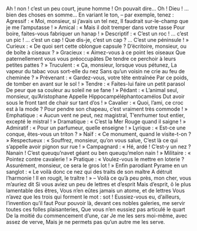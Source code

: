Ah ! non ! c’est un peu court, jeune homme !
On pouvait dire… Oh ! Dieu ! … bien des choses en somme…
En variant le ton, – par exemple, tenez :
Agressif : « Moi, monsieur, si j’avais un tel nez,
Il faudrait sur-le-champ que je me l’amputasse ! »
Amical : « Mais il doit tremper dans votre tasse
Pour boire, faites-vous fabriquer un hanap ! »
Descriptif : « C’est un roc ! … c’est un pic ! … c’est un cap !
Que dis-je, c’est un cap ? … C’est une péninsule ! »
Curieux : « De quoi sert cette oblongue capsule ?
D’écritoire, monsieur, ou de boîte à ciseaux ? »
Gracieux : « Aimez-vous à ce point les oiseaux
Que paternellement vous vous préoccupâtes
De tendre ce perchoir à leurs petites pattes ? »
Truculent : « Ça, monsieur, lorsque vous pétunez,
La vapeur du tabac vous sort-elle du nez
Sans qu’un voisin ne crie au feu de cheminée ? »
Prévenant : « Gardez-vous, votre tête entraînée
Par ce poids, de tomber en avant sur le sol ! »
Tendre : « Faites-lui faire un petit parasol
De peur que sa couleur au soleil ne se fane ! »
Pédant : « L’animal seul, monsieur, qu’Aristophane
Appelle Hippocampéléphantocamélos
Dut avoir sous le front tant de chair sur tant d’os ! »
Cavalier : « Quoi, l’ami, ce croc est à la mode ?
Pour pendre son chapeau, c’est vraiment très commode ! »
Emphatique : « Aucun vent ne peut, nez magistral,
T’enrhumer tout entier, excepté le mistral ! »
Dramatique : « C’est la Mer Rouge quand il saigne ! »
Admiratif : « Pour un parfumeur, quelle enseigne ! »
Lyrique : « Est-ce une conque, êtes-vous un triton ? »
Naïf : « Ce monument, quand le visite-t-on ? »
Respectueux : « Souffrez, monsieur, qu’on vous salue,
C’est là ce qui s’appelle avoir pignon sur rue ! »
Campagnard : « Hé, ardé ! C’est-y un nez ? Nanain !
C’est queuqu’navet géant ou ben queuqu’melon nain ! »
Militaire : « Pointez contre cavalerie ! »
Pratique : « Voulez-vous le mettre en loterie ?
Assurément, monsieur, ce sera le gros lot ! »
Enfin parodiant Pyrame en un sanglot :
« Le voilà donc ce nez qui des traits de son maître
A détruit l’harmonie ! Il en rougit, le traître ! »
– Voilà ce qu’à peu près, mon cher, vous m’auriez dit
Si vous aviez un peu de lettres et d’esprit
Mais d’esprit, ô le plus lamentable des êtres,
Vous n’en eûtes jamais un atome, et de lettres
Vous n’avez que les trois qui forment le mot : sot !
Eussiez-vous eu, d’ailleurs, l’invention qu’il faut
Pour pouvoir là, devant ces nobles galeries,
me servir toutes ces folles plaisanteries,
Que vous n’en eussiez pas articulé le quart
De la moitié du commencement d’une, car
Je me les sers moi-même, avec assez de verve,
Mais je ne permets pas qu’un autre me les serve.

